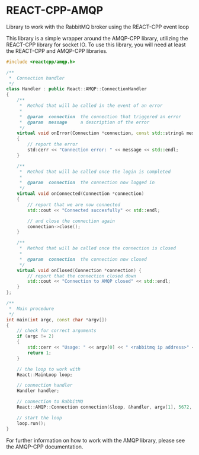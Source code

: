 REACT-CPP-AMQP
==============

Library to work with the RabbitMQ broker using the REACT-CPP event loop

This library is a simple wrapper around the AMQP-CPP library, utilizing
the REACT-CPP library for socket IO. To use this library, you will need
at least the REACT-CPP and AMQP-CPP libraries.

````c++
#include <reactcpp/amqp.h>

/**
 *  Connection handler
 */
class Handler : public React::AMQP::ConnectionHandler
{
    /**
     *  Method that will be called in the event of an error
     *
     *  @param  connection  the connection that triggered an error
     *  @param  message     a description of the error
     */
    virtual void onError(Connection *connection, const std::string& message)
    {
        // report the error
        std:cerr << "Connection error: " << message << std::endl;
    }

    /**
     *  Method that will be called once the login is completed
     *
     *  @param  connection  the connection now logged in
     */
    virtual void onConnected(Connection *connection)
    {
        // report that we are now connected
        std::cout << "Connected succesfully" << std::endl;

        // and close the connection again
        connection->close();
    }

    /**
     *  Method that will be called once the connection is closed
     *
     *  @param  connection  the connection now closed
     */
    virtual void onClosed(Connection *connection) {
        // report that the connection closed down
        std::cout << "Connection to AMQP closed" << std::endl;
    }
};

/**
 *  Main procedure
 */
int main(int argc, const char *argv[])
{
    // check for correct arguments
    if (argc != 2)
    {
        std::cerr << "Usage: " << argv[0] << " <rabbitmq ip address>" << std::endl;
        return 1;
    }

    // the loop to work with
    React::MainLoop loop;

    // connection handler
    Handler handler;

    // connection to RabbitMQ
    React::AMQP::Connection connection(&loop, &handler, argv[1], 5672, AMQP::Login("guest", "guest"), "/");

    // start the loop
    loop.run();
}
````

For further information on how to work with the AMQP library, please see the AMQP-CPP documentation.
